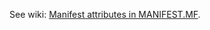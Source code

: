 See wiki: [Manifest attributes in MANIFEST.MF](../../../../wiki/Manifest-attributes-in-MANIFEST.MF).